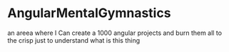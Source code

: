 # AngularMentalGymnastics
 an areea where I Can create a 1000 angular projects and burn them all to the crisp just to understand what is this thing 
